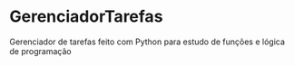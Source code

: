 # GerenciadorTarefas
 Gerenciador de tarefas feito com Python para estudo de funções e lógica de programação  
